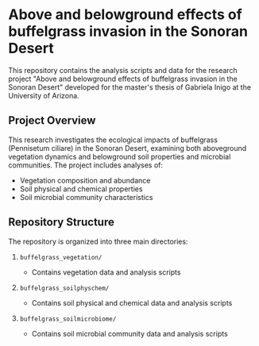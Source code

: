 # Above and belowground effects of buffelgrass invasion in the Sonoran Desert

This repository contains the analysis scripts and data for the research project "Above and belowground effects of buffelgrass invasion in the Sonoran Desert" developed for the master's thesis of Gabriela Inigo at the University of Arizona.

## Project Overview

This research investigates the ecological impacts of buffelgrass (Pennisetum ciliare) in the Sonoran Desert, examining both aboveground vegetation dynamics and belowground soil properties and microbial communities. The project includes analyses of:
- Vegetation composition and abundance
- Soil physical and chemical properties
- Soil microbial community characteristics

## Repository Structure

The repository is organized into three main directories:

1. `buffelgrass_vegetation/`
    - Contains vegetation data and analysis scripts

2. `buffelgrass_soilphyschem/`
   - Contains soil physical and chemical data and analysis scripts

3. `buffelgrass_soilmicrobiome/`
   - Contains soil microbial community data and analysis scripts
   
